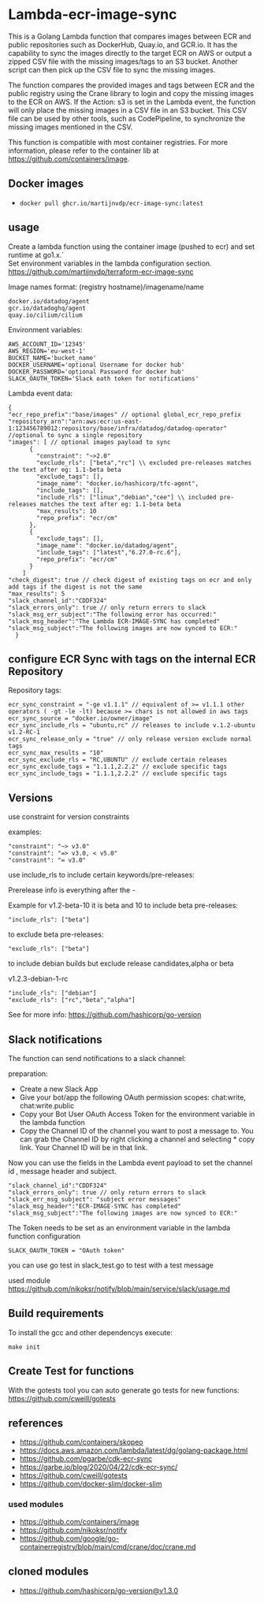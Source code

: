 # Lambda-ecr-image-sync

This is a Golang Lambda function that compares images between ECR and public repositories such as DockerHub, Quay.io, and GCR.io. It has the capability to sync the images directly to the target ECR on AWS or output a zipped CSV file with the missing images/tags to an S3 bucket. Another script can then pick up the CSV file to sync the missing images.

The function compares the provided images and tags between ECR and the public registry using the Crane library to login and copy the missing images to the ECR on AWS. If the Action: s3 is set in the Lambda event, the function will only place the missing images in a CSV file in an S3 bucket. This CSV file can be used by other tools, such as CodePipeline, to synchronize the missing images mentioned in the CSV.

This function is compatible with most container registries. For more information, please refer to the container lib at https://github.com/containers/image.

## Docker images

- `docker pull ghcr.io/martijnvdp/ecr-image-sync:latest`

## usage

Create a lambda function using the container image (pushed to ecr) and set runtime at go1.x.`\
Set environment variables in the lambda configuration section. \
https://github.com/martijnvdp/terraform-ecr-image-sync

Image names format:
(registry hostname)/imagename/name

```hcl
docker.io/datadog/agent
gcr.io/datadoghq/agent
quay.io/cilium/cilium
```

Environment variables:

```hcl
AWS_ACCOUNT_ID='12345'
AWS_REGION='eu-west-1'
BUCKET_NAME='bucket_name'
DOCKER_USERNAME='optional Username for docker hub'
DOCKER_PASSWORD='optional Password for docker hub'
SLACK_OAUTH_TOKEN='Slack oath token for notifications'
```

Lambda event data:

```hcl
{
"ecr_repo_prefix":"base/images" // optional global_ecr_repo_prefix
"repository_arn":"arn:aws:ecr:us-east-1:123456789012:repository/base/infra/datadog/datadog-operator" //optional to sync a single repository
"images": [ // optional images payload to sync
      {
        "constraint": "~>2.0" 
        "exclude_rls": ["beta","rc"] \\ excluded pre-releases matches the text after eg: 1.1-beta beta
        "exclude_tags": [],
        "image_name": "docker.io/hashicorp/tfc-agent",
        "include_tags": [],
        "include_rls": ["linux","debian","cee"] \\ included pre-releases matches the text after eg: 1.1-beta beta
        "max_results": 10
        "repo_prefix": "ecr/cm" 
      },  
      {
        "exclude_tags": [],
        "image_name": "docker.io/datadog/agent",
        "include_tags": ["latest","6.27.0-rc.6"],
        "repo_prefix": "ecr/cm"
      }
    ]
"check_digest": true // check digest of existing tags on ecr and only add tags if the digest is not the same
"max_results": 5
"slack_channel_id":"CDDF324"
"slack_errors_only": true // only return errors to slack
"slack_msg_err_subject":"The following error has occurred:"
"slack_msg_header":"The Lambda ECR-IMAGE-SYNC has completed"
"slack_msg_subject":"The following images are now synced to ECR:"
  }
```

## configure ECR Sync with tags on the internal ECR Repository
Repository tags:
```
ecr_sync_constraint = "-ge v1.1.1" // equivalent of >= v1.1.1 other operators ( -gt -le -lt) because >= chars is not allowed in aws tags
ecr_sync_source = "docker.io/owner/image"
ecr_sync_include_rls = "ubuntu,rc" // releases to include v.1.2-ubuntu v1.2-RC-1
ecr_sync_release_only = "true" // only release version exclude normal tags
ecr_sync_max_results = "10"
ecr_sync_exclude_rls = "RC,UBUNTU" // exclude certain releases 
ecr_sync_exclude_tags = "1.1.1,2.2.2" // exclude specific tags
ecr_sync_include_tags = "1.1.1,2.2.2" // exclude specific tags
```
## Versions 

use constraint for version constraints 

examples:
```hcl
"constraint": "~> v3.0"
"constraint": "=> v3.0, < v5.0"
"constraint": "= v3.0"
```

use include_rls to include certain keywords/pre-releases:

Prerelease info is everything after the -

Example for v1.2-beta-10 it is beta and 10
to include beta pre-releases: 

```hcl
"include_rls": ["beta"]
```
to exclude beta pre-releases: 

```hcl
"exclude_rls": ["beta"]
```

to include debian builds but exclude release candidates,alpha or beta 

v1.2.3-debian-1-rc

```hcl
"include_rls": ["debian"]
"exclude_rls": ["rc","beta","alpha"]
```

See for more info:
https://github.com/hashicorp/go-version

## Slack notifications

The function can send notifications to a slack channel:

preparation:
* Create a new Slack App
* Give your bot/app the following OAuth permission scopes: chat:write, chat:write.public
* Copy your Bot User OAuth Access Token for the environment variable in the lambda function
* Copy the Channel ID of the channel you want to post a message to. You can grab the Channel ID by right clicking a channel and selecting * copy link. Your Channel ID will be in that link.

Now you can use the fields in the Lambda event payload to set the channel id , message header and subject.

```hcl
"slack_channel_id":"CDDF324"
"slack_errors_only": true // only return errors to slack
"slack_err_msg_subject": "subject error messages"
"slack_msg_header":"ECR-IMAGE-SYNC has completed"
"slack_msg_subject":"The following images are now synced to ECR:"
```

The Token needs to be set as an environment variable in the lambda function configuration
```hcl
SLACK_OAUTH_TOKEN = "OAuth token"
```
you can use go test in slack_test.go to test with a test message

used module https://github.com/nikoksr/notify/blob/main/service/slack/usage.md

## Build requirements

To install the gcc and other dependencys execute:

```
make init

```

## Create Test for functions
With the gotests tool you can auto generate go tests for new functions:
https://github.com/cweill/gotests


## references
* https://github.com/containers/skopeo
* https://docs.aws.amazon.com/lambda/latest/dg/golang-package.html
* https://github.com/pgarbe/cdk-ecr-sync
* https://garbe.io/blog/2020/04/22/cdk-ecr-sync/
* https://github.com/cweill/gotests 
* https://github.com/docker-slim/docker-slim

### used modules
* https://github.com/containers/image
* https://github.com/nikoksr/notify
* https://github.com/google/go-containerregistry/blob/main/cmd/crane/doc/crane.md

## cloned modules
* https://github.com/hashicorp/go-version@v1.3.0
